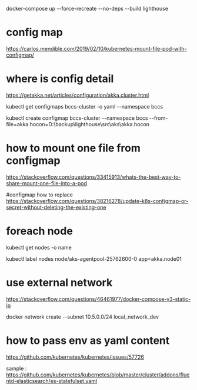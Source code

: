 docker-compose up --force-recreate --no-deps --build lighthouse



# config map
https://carlos.mendible.com/2019/02/10/kubernetes-mount-file-pod-with-configmap/


# where is config detail
https://getakka.net/articles/configuration/akka.cluster.html

kubectl get configmaps bccs-cluster  -o yaml --namespace bccs

kubectl create configmap bccs-cluster --namespace bccs --from-file=akka.hocon=D:\backup\lighthouse\src\aks\akka.hocon


# how to mount one file from configmap
https://stackoverflow.com/questions/33415913/whats-the-best-way-to-share-mount-one-file-into-a-pod


#configmap how to replace
https://stackoverflow.com/questions/38216278/update-k8s-configmap-or-secret-without-deleting-the-existing-one


# foreach node
kubectl get nodes -o name

kubectl label nodes node/aks-agentpool-25762600-0 app=akka.node01



# use external network
https://stackoverflow.com/questions/46461977/docker-compose-v3-static-ip

docker network create --subnet 10.5.0.0/24 local_network_dev



# how to pass env as yaml content

https://github.com/kubernetes/kubernetes/issues/57726


sample : https://github.com/kubernetes/kubernetes/blob/master/cluster/addons/fluentd-elasticsearch/es-statefulset.yaml